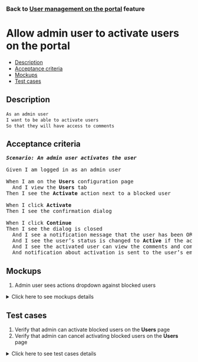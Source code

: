 ### Back to [User management on the portal](../../) feature

# Allow admin user to activate users on the portal

- [Description](#description)
- [Acceptance criteria](#acceptance-criteria)
- [Mockups](#mockups)
- [Test cases](#test-cases)

## Description

    As an admin user
    I want to be able to activate users
    So that they will have access to comments

## Acceptance criteria

<pre>
<b><i>Scenario: An admin user activates the user</i></b>

Given I am logged in as an admin user

When I am on the <b>Users</b> configuration page
  And I view the <b>Users</b> tab
Then I see the <b>Activate</b> action next to a blocked user

When I click <b>Activate</b>
Then I see the confirmation dialog

When I click <b>Continue</b>
Then I see the dialog is closed
  And I see a notification message that the user has been OR has not been activated
  And I see the user’s status is changed to <b>Active</b> if the action was successful
  And I see the activated user can view the comments and comment
  And notification about activation is sent to the user’s email
</pre>

## Mockups

1. Admin user sees actions dropdown against blocked users

<details>
  <summary>Click here to see mockups details</summary>

**1. Admin user sees actions dropdown against blocked users:**

![Admin user sees actions dropdown against blocked users](/products/sport_news_portal/web_application_features/user_management/images/user_management_page_with_action_dropdown_for_blocked_user.png)

</details>

## Test cases

1. Verify that admin can activate blocked users on the <b>Users</b> page
2. Verify that admin can cancel activating blocked users on the <b>Users</b> page

<details>
  <summary>Click here to see test cases details</summary>

### **#1. Verify that admin can activate blocked users on the Users page**

|Preconditions|Steps|Expected result
--------------|-----|----------
|- Log in with admin account</br>- Go to the <b>Users</b> configuration page</br>- There is a blocked user on the <b>Users</b> tab|1) On the right of an active user, click the <b>Activate</b> action</br>2) On the confirmation dialog, click <b>Continue</b></br>3) Log out of admin account</br>4) Log in as an activated user</br>5) Go through pages with comments|1) The confirmation dialog appears</br>2) The user has the <b>Active</b> state. Notification about activation is sent to the user’s email</br>4) The user can log in</br>5) The user can see and write comments|

### **#2. Verify that admin can cancel activating blocked users on the Users page**

|Preconditions|Steps|Expected result
--------------|-----|----------
|- Log in with admin account</br>- Go to the <b>Users</b> configuration page</br>- There is a blocked user on the <b>Users</b> tab|1) On the right of an active user, click the <b>Activate</b> action</br>2) On the confirmation dialog, click <b>Cancel</b></br>3) Log out of admin account</br>4) Log in as an activated user</br>5) Go through pages with comments|1) The confirmation dialog appears</br>2) The user stays in <b>Blocked</b> state</br>4) The user can log in</br>5) The user cannot write comments|
</details>
